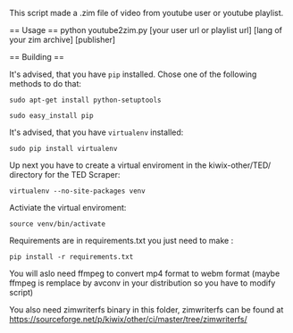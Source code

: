 This script made a .zim file of video from youtube user or youtube playlist.

== Usage ==
python youtube2zim.py [your user url or playlist url] [lang of your zim archive] [publisher]

== Building ==

It's advised, that you have `pip` installed. 
Chose one of the following methods to do that:

    sudo apt-get install python-setuptools

    sudo easy_install pip

It's advised, that you have `virtualenv` installed:

    sudo pip install virtualenv

Up next you have to create a virtual enviroment in the kiwix-other/TED/ directory for the TED Scraper:

    virtualenv --no-site-packages venv 

Activiate the virtual enviroment:

    source venv/bin/activate

Requirements are in requirements.txt you just need to make :

    pip install -r requirements.txt

You will aslo need ffmpeg to convert mp4 format to webm format (maybe ffmpeg is remplace by avconv in your distribution so you have to modify script)

You also need zimwriterfs binary in this folder, zimwriterfs can be found at https://sourceforge.net/p/kiwix/other/ci/master/tree/zimwriterfs/

